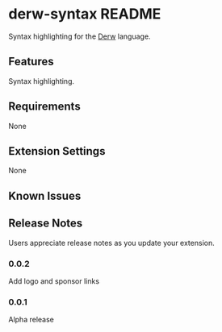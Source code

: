 # derw-syntax README

Syntax highlighting for the [Derw](https://github.com/eeue56/derw) language.

## Features

Syntax highlighting.

## Requirements

None

## Extension Settings

None

## Known Issues

## Release Notes

Users appreciate release notes as you update your extension.

### 0.0.2

Add logo and sponsor links

### 0.0.1

Alpha release
